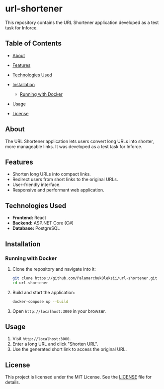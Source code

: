 # url-shortener

This repository contains the URL Shortener application developed as a test task for Inforce.

## Table of Contents

* [About](#about)
* [Features](#features)
* [Technologies Used](#technologies-used)
* [Installation](#installation)

  * [Running with Docker](#running-with-docker)
* [Usage](#usage)
* [License](#license)

## About

The URL Shortener application lets users convert long URLs into shorter, more manageable links. It was developed as a test task for Inforce.

## Features

* Shorten long URLs into compact links.
* Redirect users from short links to the original URLs.
* User-friendly interface.
* Responsive and performant web application.

## Technologies Used

* **Frontend:** React
* **Backend:** ASP.NET Core (C#)
* **Database:** PostgreSQL

## Installation

### Running with Docker

1. Clone the repository and navigate into it:

   ```bash
   git clone https://github.com/PalamarchukOleksii/url-shortener.git
   cd url-shortener
   ```

2. Build and start the application:

   ```bash
   docker-compose up --build
   ```

3. Open `http://localhost:3000` in your browser.

## Usage

1. Visit `http://localhost:3000`.
2. Enter a long URL and click "Shorten URL".
3. Use the generated short link to access the original URL.

## License

This project is licensed under the MIT License. See the [LICENSE](LICENSE) file for details.
